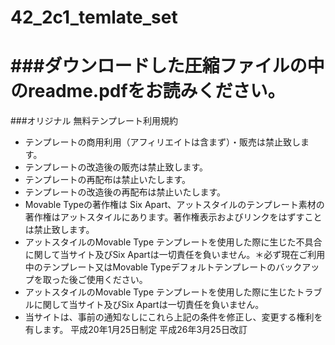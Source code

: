 42_2c1_temlate_set
==================
###ダウンロードした圧縮ファイルの中のreadme.pdfをお読みください。
=================
###オリジナル 無料テンプレート利用規約

* テンプレートの商用利用（アフィリエイトは含まず）・販売は禁止致します。
* テンプレートの改造後の販売は禁止致します。
* テンプレートの再配布は禁止いたします。
* テンプレートの改造後の再配布は禁止いたします。
* Movable Typeの著作権は Six Apart、アットスタイルのテンプレート素材の著作権はアットスタイルにあります。著作権表示およびリンクをはずすことは禁止致します。
* アットスタイルのMovable Type テンプレートを使用した際に生じた不具合に関して当サイト及びSix Apartは一切責任を負いません。＊必ず現在ご利用中のテンプレート又はMovable Typeデフォルトテンプレートのバックアップを取った後ご使用ください。
* アットスタイルのMovable Type テンプレートを使用した際に生じたトラブルに関して当サイト及びSix Apartは一切責任を負いません。
* 当サイトは、事前の通知なしにこれら上記の条件を修正し、変更する権利を有します。
平成20年1月25日制定 平成26年3月25日改訂
